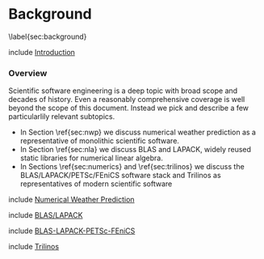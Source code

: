 
Background
==========

\label{sec:background}

include [Introduction](background-introduction.md)

### Overview

Scientific software engineering is a deep topic with broad scope and decades of history.  Even a reasonably comprehensive coverage is well beyond the scope of this document.  Instead we pick and describe a few particularlily relevant subtopics.  

*   In Section \ref{sec:nwp} we discuss numerical weather prediction as a representative of monolithic scientific software. 
*   In Section \ref{sec:nla} we discuss BLAS and LAPACK, widely reused static libraries for numerical linear algebra.
*   In Sections \ref{sec:numerics} and \ref{sec:trilinos} we discuss the BLAS/LAPACK/PETSc/FEniCS software stack and Trilinos as representatives of modern scientific software

include [Numerical Weather Prediction](nwp.md)

include [BLAS/LAPACK](background-nla.md)

include [BLAS-LAPACK-PETSc-FEniCS](numerics.md)

include [Trilinos](trilinos.md)
